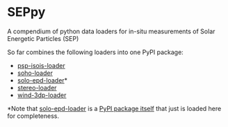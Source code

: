 # SEPpy

A compendium of python data loaders for in-situ measurements of Solar Energetic Particles (SEP)

So far combines the following loaders into one PyPI package:

- [psp-isois-loader](https://github.com/jgieseler/psp-isois-loader)
- [soho-loader](https://github.com/jgieseler/soho-loader)
- [solo-epd-loader](https://github.com/jgieseler/solo-epd-loader)*
- [stereo-loader](https://github.com/jgieseler/stereo-loader)
- [wind-3dp-loader](https://github.com/jgieseler/wind-3dp-loader)

*Note that [solo-epd-loader](https://github.com/jgieseler/solo-epd-loader) is a [PyPI package itself](https://pypi.org/project/solo-epd-loader/) that just is loaded here for completeness.

